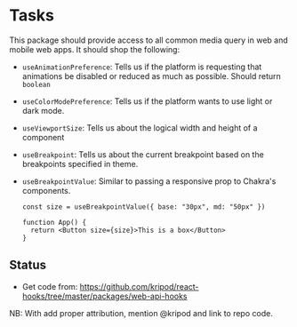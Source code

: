 # Tasks

This package should provide access to all common media query in web and mobile
web apps. It should shop the following:

- `useAnimationPreference`: Tells us if the platform is requesting that
  animations be disabled or reduced as much as possible. Should return `boolean`

- `useColorModePreference`: Tells us if the platform wants to use light or dark
  mode.

- `useViewportSize`: Tells us about the logical width and height of a component

- `useBreakpoint`: Tells us about the current breakpoint based on the
  breakpoints specified in theme.

- `useBreakpointValue`: Similar to passing a responsive prop to Chakra's
  components.

  ```tsx
  const size = useBreakpointValue({ base: "30px", md: "50px" })

  function App() {
    return <Button size={size}>This is a box</Button>
  }
  ```

## Status

- Get code from:
  https://github.com/kripod/react-hooks/tree/master/packages/web-api-hooks

NB: With add proper attribution, mention @kripod and link to repo code.
